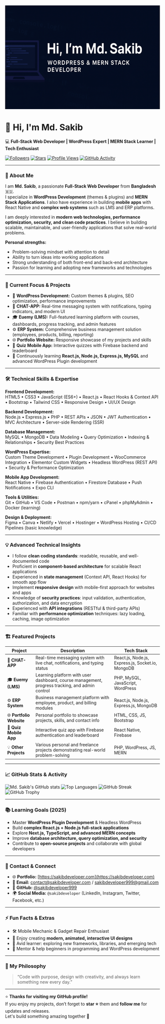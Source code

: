 ![Md. Sakib - WordPress & MERN Stack Developer](https://raw.githubusercontent.com/sakibdeveloper999/sakibdeveloper999-/refs/heads/main/github%20banner.png)
<!-- GitHub Profile README for Md. Sakib -->

# 👋 Hi, I'm **Md. Sakib**
💻 **Full-Stack Web Developer | WordPress Expert | MERN Stack Learner | Tech Enthusiast**

[![Followers](https://img.shields.io/github/followers/sakibdeveloper999?style=social)](https://github.com/sakibdeveloper999)
[![Stars](https://img.shields.io/github/stars/sakibdeveloper999?style=social)](https://github.com/sakibdeveloper999)
[![Profile Views](https://komarev.com/ghpvc/?username=sakibdeveloper999&color=blueviolet)](https://github.com/sakibdeveloper999)
[![GitHub Activity](https://img.shields.io/github/last-commit/sakibdeveloper999/sakibdeveloper999)](https://github.com/sakibdeveloper999)

---

### 🌟 About Me

I am **Md. Sakib**, a passionate **Full-Stack Web Developer** from **Bangladesh** 🇧🇩.  
I specialize in **WordPress Development** (themes & plugins) and **MERN Stack Applications**. I also have experience in building **mobile apps** with React Native and **complex web systems** such as LMS and ERP platforms.  

I am deeply interested in **modern web technologies, performance optimization, security, and clean code practices**. I believe in building scalable, maintainable, and user-friendly applications that solve real-world problems.  

**Personal strengths:**
- Problem-solving mindset with attention to detail  
- Ability to turn ideas into working applications  
- Strong understanding of both front-end and back-end architecture  
- Passion for learning and adopting new frameworks and technologies

---

### 🚀 Current Focus & Projects

- 🧩 **WordPress Development:** Custom themes & plugins, SEO optimization, performance improvements  
- 💬 **CHAT-APP:** Real-time messaging system with notifications, typing indicators, and modern UI  
- 🎓 **Euemy (LMS):** Full-featured learning platform with courses, dashboards, progress tracking, and admin features  
- ⚙️ **ERP System:** Comprehensive business management solution (employees, products, billing, reporting)  
- 🌐 **Portfolio Website:** Responsive showcase of my projects and skills  
- 🧠 **Quiz Mobile App:** Interactive quizzes with Firebase backend and leaderboard  
- 🌱 Continuously learning **React.js, Node.js, Express.js, MySQL** and advanced WordPress Plugin development  

---

### 🛠️ Technical Skills & Expertise

**Frontend Development:**  
HTML5 • CSS3 • JavaScript (ES6+) • React.js • React Hooks & Context API • Bootstrap • Tailwind CSS • Responsive Design • UI/UX Design

**Backend Development:**  
Node.js • Express.js • PHP • REST APIs • JSON • JWT Authentication • MVC Architecture • Server-side Rendering (SSR)

**Database Management:**  
MySQL • MongoDB • Data Modeling • Query Optimization • Indexing & Relationships • Security Best Practices

**WordPress Expertise:**  
Custom Theme Development • Plugin Development • WooCommerce Integration • Elementor Custom Widgets • Headless WordPress (REST API) • Security & Performance Optimization

**Mobile App Development:**  
React Native • Firebase Authentication • Firestore Database • Push Notifications • Expo CLI

**Tools & Utilities:**  
Git • GitHub • VS Code • Postman • npm/yarn • cPanel • phpMyAdmin • Docker (learning)  

**Design & Deployment:**  
Figma • Canva • Netlify • Vercel • Hostinger • WordPress Hosting • CI/CD Pipelines (basic knowledge)

---

### 💡 Advanced Technical Insights

- I follow **clean coding standards**: readable, reusable, and well-documented code  
- Proficient in **component-based architecture** for scalable React applications  
- Experienced in **state management** (Context API, React Hooks) for smooth app flow  
- Implement **responsive design** with mobile-first approach for websites and apps  
- Knowledge of **security practices**: input validation, authentication, authorization, and data encryption  
- Experienced with **API integrations** (RESTful & third-party APIs)  
- Familiar with **performance optimization** techniques: lazy loading, caching, image optimization  

---

### 🏗️ Featured Projects

| Project | Description | Tech Stack |
|---------|-------------|------------|
| 💬 **CHAT-APP** | Real-time messaging system with live chat, notifications, and typing status | React.js, Node.js, Express.js, Socket.io, MongoDB |
| 🎓 **Euemy (LMS)** | Learning platform with user dashboard, course management, progress tracking, and admin control | PHP, MySQL, JavaScript, WordPress |
| ⚙️ **ERP System** | Business management platform with employee, product, and billing modules | React.js, Node.js, Express.js, MongoDB |
| 🌐 **Portfolio Website** | Personal portfolio to showcase projects, skills, and contact info | HTML, CSS, JS, Bootstrap |
| 🧠 **Quiz Mobile App** | Interactive quiz app with Firebase authentication and leaderboard | React Native, Firebase |
| 💡 **Other Projects** | Various personal and freelance projects demonstrating real-world problem-solving | PHP, WordPress, JS, MERN |

---

### 📈 GitHub Stats & Activity

![Md. Sakib's GitHub stats](https://github-readme-stats.vercel.app/api?username=sakibdeveloper999&show_icons=true&theme=tokyonight)
![Top Languages](https://github-readme-stats.vercel.app/api/top-langs/?username=sakibdeveloper999&layout=compact&theme=tokyonight)
![GitHub Streak](https://github-readme-streak-stats.herokuapp.com/?user=sakibdeveloper999&theme=tokyonight)
![GitHub Trophy](https://github-profile-trophy.vercel.app/?username=sakibdeveloper999&theme=tokyonight&no-frame=true&row=1)

---

### 📚 Learning Goals (2025)

- Master **WordPress Plugin Development** & Headless WordPress  
- Build **complex React.js + Node.js full-stack applications**  
- Explore **Next.js, TypeScript, and advanced MERN concepts**  
- Improve **database architecture, query optimization, and security**  
- Contribute to **open-source projects** and collaborate with global developers  

---

### 💬 Contact & Connect

- 🌐 **Portfolio:** [https://sakibdeveloper.com](https://sakibdeveloper.com)  
- 📧 **Email:** [contact@sakibdeveloper.com](mailto:contact@sakibdeveloper.com) / [sakibdeveloper999@gmail.com](mailto:sakibdeveloper999@gmail.com)  
- 💼 **GitHub:** [@sakibdeveloper999](https://github.com/sakibdeveloper999)  
- 🌍 **Social Media:** `@sakibdeveloper` (LinkedIn, Instagram, Twitter, Facebook, etc.)

---

### ⚡ Fun Facts & Extras

- 🛠️ Mobile Mechanic & Gadget Repair Enthusiast  
- 🎨 Enjoy creating **modern, animated, interactive UI designs**  
- 🌱 Avid learner: exploring new frameworks, libraries, and emerging tech  
- 💬 Mentor & help beginners in programming and WordPress development  

---

### 🧠 My Philosophy

> “Code with purpose, design with creativity, and always learn something new every day.”

---

⭐ **Thanks for visiting my GitHub profile!**  
If you enjoy my projects, don’t forget to **star ⭐** them and **follow me** for updates and releases.  
Let's build something amazing together 🚀
